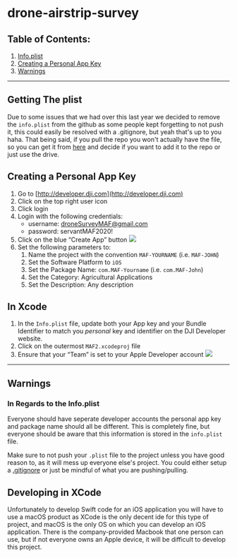 # drone-airstrip-survey

## Table of Contents:
1. [Info.plist](#getting-the-plist)
2. [Creating a Personal App Key](#creating-a-personal-app-key)
3. [Warnings](#warnings)
---

## Getting The plist
Due to some issues that we had over this last year we decided to remove the `info.plist` from the github as some people kept forgetting to not push it, this could easily be resolved with a .gitignore, but yeah that's up to you haha.
That being said, if you pull the repo you won't actually have the file, so you can get it from [here](https://drive.google.com/file/d/1oHNSjfaonx-_PRQgGn077HARWynbUJ1w/view?usp=sharing) and decide if you want to add it to the repo or just use the drive.


## Creating a Personal App Key
1. Go to [http://developer.dji.com](http://developer.dji.com)
2. Click on the top right user icon
3. Click login
4. Login with the following credentials:
	* username: droneSurveyMAF@gmail.com
	* password: servantMAF2020! 
5. Click on the blue “Create App” button
![](drone-airstrip-survey/page1image391114816.png) 
6. Set the following parameters to:
	1. Name the project with the convention `MAF-YOURNAME` (i.e. `MAF-JOHN`)
	2. Set the Software Platform to `iOS`
	3. Set the Package Name: `com.MAF-Yourname` (i.e. `com.MAF-John`)
	4. Set the Category: Agricultural Applications
	5. Set the Description: Any description

## In Xcode
1. In the `Info.plist` file, update both your App key and your Bundle Identifier to match you _personal_ key and identifier on the DJI Developer website.
2. Click on the outermost `MAF2.xcodeproj` file
3. Ensure that your “Team” is set to your Apple Developer account
![](drone-airstrip-survey/page2image450849360.png) 

---
## Warnings

### In Regards to the Info.plist
Everyone should have seperate developer accounts the personal app key and package name should all be different.
This is completely fine, but everyone should be aware that this information is stored in the `info.plist` file.

Make sure to not push your `.plist` file to the project unless you have good reason to, as it will mess up everyone else's project. You could either setup a [.gitignore](https://git-scm.com/docs/gitignore) or just be mindful of what you are pushing/pulling.

## Developing in XCode
Unfortunately to develop Swift code for an iOS application you will have to use a macOS product as XCode is the only decent ide for this type of project, and macOS is the only OS on which you can develop an iOS application.  There is the company-provided Macbook that one person can use, but if not everyone owns an Apple device, it will be difficult to develop this project.
